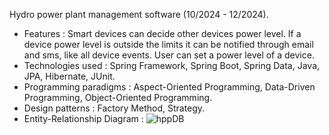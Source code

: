 Hydro power plant management software (10/2024 - 12/2024).

- Features :
  Smart devices can decide other devices power level.
  If a device power level is outside the limits it can be notified through email and sms, like all device events.
  User can set a power level of a device.
- Technologies used : Spring Framework, Spring Boot, Spring Data, Java, JPA, Hibernate, JUnit.
- Programming paradigms : Aspect-Oriented Programming, Data-Driven Programming, Object-Oriented Programming.
- Design patterns : Factory Method, Strategy.
- Entity-Relationship Diagram :
![hppDB](https://github.com/user-attachments/assets/8ce85318-3490-4b48-a131-a1a725dc65dc)
